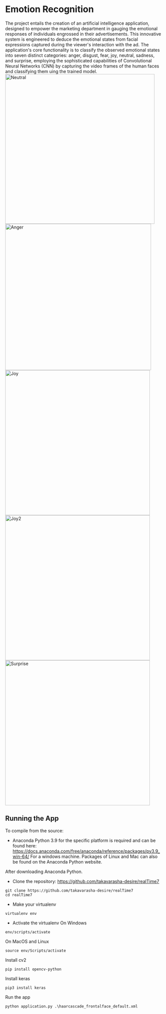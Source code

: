 # Emotion Recognition
The project entails the creation of an artificial intelligence application, designed to empower the marketing
department in gauging the emotional responses of individuals engrossed in their advertisements. This innovative
system is engineered to deduce the emotional states from facial expressions captured during the viewer's 
interaction with the ad. The application's core functionality is to classify the observed emotional states 
into seven distinct categories: anger, disgust, fear, joy, neutral, sadness, and surprise, employing the 
sophisticated capabilities of Convolutional Neural Networks (CNN) by capturing the video frames of the human
faces and classifying them uing the trained model.
<img width="476" alt="Neutral" src="https://github.com/takavarasha-desire/realTime7/assets/94230493/48292d27-d112-4d99-9fe1-97c9da284cae">
<img width="465" alt="Anger" src="https://github.com/takavarasha-desire/realTime7/assets/94230493/9c4a79a2-8c90-4f2a-bd6a-979f24732957">
<img width="461" alt="Joy" src="https://github.com/takavarasha-desire/realTime7/assets/94230493/254ec261-eddf-4f96-b614-d6c5807dfbec">
<img width="461" alt="Joy2" src="https://github.com/takavarasha-desire/realTime7/assets/94230493/fd209e09-4bec-496a-a961-5ab4f83b6159">
<img width="461" alt="Surprise" src="https://github.com/takavarasha-desire/realTime7/assets/94230493/61c8ebf4-16e0-4006-8b1a-7ddcd56e8d4e">


## Running the App
To compile from the source: 
  * Anaconda Python 3.9 for the specific platform is required and can be found here: 
    https://docs.anaconda.com/free/anaconda/reference/packages/py3.9_win-64/
    For a windows machine. Packages of Linux and Mac can also be found on the Anaconda Python website.

After downloading Anaconda Python.

  * Clone the repository: https://github.com/takavarasha-desire/realTime7

```
git clone https://github.com/takavarasha-desire/realTime7
cd realTime7
```
  * Make your virtualenv
```
virtualenv env
```
  * Activate the virtualenv
On Windows
```
env/scripts/activate
```
On MacOS and Linux
```
source env/Scripts/activate
```
Install cv2
```
pip install opencv-python
```

Install keras
```
pip3 install keras
```

Run the app
```
python application.py .\haarcascade_frontalface_default.xml
```
